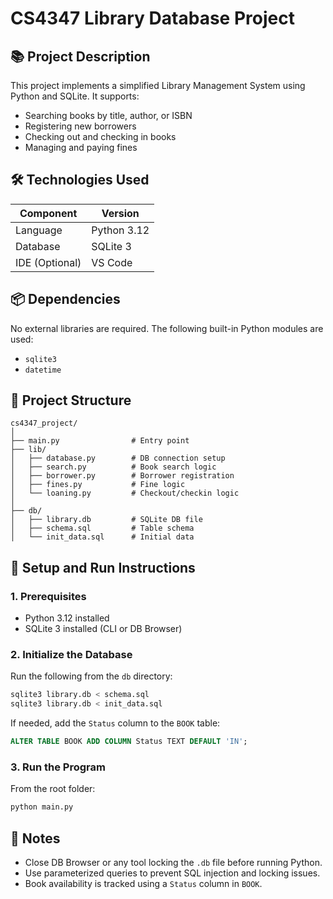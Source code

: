 # CS4347 Library Database Project

## 📚 Project Description
This project implements a simplified Library Management System using Python and SQLite. It supports:

- Searching books by title, author, or ISBN  
- Registering new borrowers  
- Checking out and checking in books  
- Managing and paying fines  

## 🛠️ Technologies Used

| Component        | Version     |
|------------------|-------------|
| Language         | Python 3.12 |
| Database         | SQLite 3    |
| IDE (Optional)   | VS Code     |

## 📦 Dependencies

No external libraries are required. The following built-in Python modules are used:

- `sqlite3`
- `datetime`

## 📁 Project Structure

```
cs4347_project/
│
├── main.py                # Entry point
├── lib/
│   ├── database.py        # DB connection setup
│   ├── search.py          # Book search logic
│   ├── borrower.py        # Borrower registration
│   ├── fines.py           # Fine logic
│   └── loaning.py         # Checkout/checkin logic
│
├── db/
│   ├── library.db         # SQLite DB file
│   ├── schema.sql         # Table schema
│   └── init_data.sql      # Initial data
```

## 🚀 Setup and Run Instructions

### 1. Prerequisites

- Python 3.12 installed  
- SQLite 3 installed (CLI or DB Browser)

### 2. Initialize the Database

Run the following from the `db` directory:

```bash
sqlite3 library.db < schema.sql
sqlite3 library.db < init_data.sql
```

If needed, add the `Status` column to the `BOOK` table:

```sql
ALTER TABLE BOOK ADD COLUMN Status TEXT DEFAULT 'IN';
```

### 3. Run the Program

From the root folder:

```bash
python main.py
```

## 📝 Notes

- Close DB Browser or any tool locking the `.db` file before running Python.
- Use parameterized queries to prevent SQL injection and locking issues.
- Book availability is tracked using a `Status` column in `BOOK`.